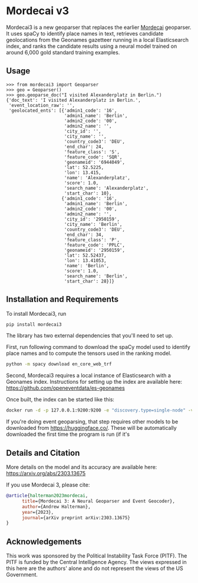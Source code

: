 # Mordecai v3

Mordecai3 is a new geoparser that replaces the earlier [Mordecai](https://github.com/openeventdata/mordecai) geoparser. It uses spaCy to identify place names in text, retrieves candidate geolocations from the Geonames gazetteer running in a local Elasticsearch index, and ranks the candidate results using a neural model trained on around 6,000 gold standard training examples.

## Usage

```pycon
>>> from mordecai3 import Geoparser
>>> geo = Geoparser()
>>> geo.geoparse_doc("I visited Alexanderplatz in Berlin.")
{'doc_text': 'I visited Alexanderplatz in Berlin.',
 'event_location_raw': '',
 'geolocated_ents': [{'admin1_code': '16',
                      'admin1_name': 'Berlin',
                      'admin2_code': '00',
                      'admin2_name': '',
                      'city_id': '',
                      'city_name': '',
                      'country_code3': 'DEU',
                      'end_char': 24,
                      'feature_class': 'S',
                      'feature_code': 'SQR',
                      'geonameid': '6944049',
                      'lat': 52.5225,
                      'lon': 13.415,
                      'name': 'Alexanderplatz',
                      'score': 1.0,
                      'search_name': 'Alexanderplatz',
                      'start_char': 10},
                     {'admin1_code': '16',
                      'admin1_name': 'Berlin',
                      'admin2_code': '00',
                      'admin2_name': '',
                      'city_id': '2950159',
                      'city_name': 'Berlin',
                      'country_code3': 'DEU',
                      'end_char': 34,
                      'feature_class': 'P',
                      'feature_code': 'PPLC',
                      'geonameid': '2950159',
                      'lat': 52.52437,
                      'lon': 13.41053,
                      'name': 'Berlin',
                      'score': 1.0,
                      'search_name': 'Berlin',
                      'start_char': 28}]} 
```

## Installation and Requirements

To install Mordecai3, run

```bash
pip install mordecai3
```

The library has two external dependencies that you'll need to set up.

First, run following command to download the spaCy model used to identify place names and to compute the tensors used in the ranking model.

```bash
python -m spacy download en_core_web_trf
```

Second, Mordecai3 requires a local instance of Elasticsearch with a Geonames index. Instructions for setting up the index are available here: https://github.com/openeventdata/es-geonames

Once built, the index can be started like this:

```bash
docker run -d -p 127.0.0.1:9200:9200 -e "discovery.type=single-node" -v $PWD/geonames_index/:/usr/share/elasticsearch/data elasticsearch:7.10.1
```

If you're doing event geoparsing, that step requires other models to be downloaded from https://huggingface.co/. These will be automatically downloaded the first time the program is run (if it's 

## Details and Citation

More details on the model and its accuracy are available here: https://arxiv.org/abs/2303.13675

If you use Mordecai 3, please cite:

```bibtex
@article{halterman2023mordecai,
      title={Mordecai 3: A Neural Geoparser and Event Geocoder}, 
      author={Andrew Halterman},
      year={2023},
      journal={arXiv preprint arXiv:2303.13675}
}
```

## Acknowledgements

This work was sponsored by the Political Instability Task Force (PITF). The PITF is funded by the Central Intelligence Agency. The views expressed in this here are the authors' alone and do not represent the views of the US Government.

